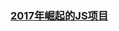 ### [2017年崛起的JS项目](https://segmentfault.com/a/1190000012927293?utm_source=weekly&utm_medium=email&utm_campaign=email_weekly)
